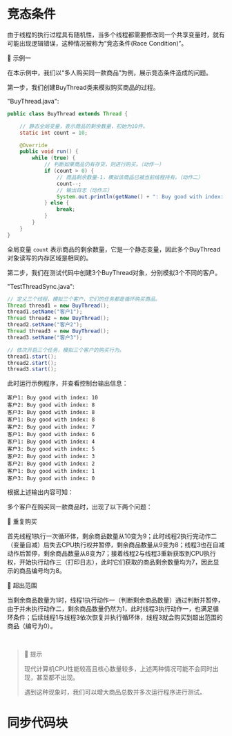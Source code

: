 # 竞态条件
由于线程的执行过程具有随机性，当多个线程都需要修改同一个共享变量时，就有可能出现逻辑错误，这种情况被称为“竞态条件(Race Condition)”。

🔴 示例一

在本示例中，我们以“多人购买同一款商品”为例，展示竞态条件造成的问题。

第一步，我们创建BuyThread类来模拟购买商品的过程。

"BuyThread.java":

```java
public class BuyThread extends Thread {

    // 静态全局变量，表示商品的剩余数量，初始为10件。
    static int count = 10;

    @Override
    public void run() {
        while (true) {
            // 判断如果商品仍有存货，则进行购买。（动作一）
            if (count > 0) {
                // 商品剩余数量-1，模拟该商品已被当前线程持有。（动作二）
                count--;
                // 输出日志（动作三）
                System.out.println(getName() + ": Buy good with index: " + (count + 1));
            } else {
                break;
            }
        }
    }
}
```

全局变量 `count` 表示商品的剩余数量，它是一个静态变量，因此多个BuyThread对象读写的内存区域是相同的。

第二步，我们在测试代码中创建3个BuyThread对象，分别模拟3个不同的客户。

"TestThreadSync.java":

```java
// 定义三个线程，模拟三个客户，它们的任务都是循环购买商品。
Thread thread1 = new BuyThread();
thread1.setName("客户1");
Thread thread2 = new BuyThread();
thread2.setName("客户2");
Thread thread3 = new BuyThread();
thread3.setName("客户3");

// 依次开启三个任务，模拟三个客户的购买行为。
thread1.start();
thread2.start();
thread3.start();
```

此时运行示例程序，并查看控制台输出信息：

```text
客户1: Buy good with index: 10
客户2: Buy good with index: 8
客户3: Buy good with index: 8
客户1: Buy good with index: 8
客户2: Buy good with index: 7
客户1: Buy good with index: 6
客户1: Buy good with index: 4
客户3: Buy good with index: 5
客户2: Buy good with index: 3
客户2: Buy good with index: 2
客户1: Buy good with index: 1
客户3: Buy good with index: 0
```

根据上述输出内容可知：

多个客户在购买同一款商品时，出现了以下两个问题：

🔷 重复购买

首先线程1执行一次循环体，剩余商品数量从10变为9；此时线程2执行完动作二（变量自减）后失去CPU执行权并暂停，剩余商品数量从9变为8；线程3也在自减动作后暂停，剩余商品数量从8变为7；接着线程2与线程3重新获取到CPU执行权，开始执行动作三（打印日志），此时它们获取的商品剩余数量均为7，因此显示的商品编号均为8。

🔷 超出范围

当剩余商品数量为1时，线程1执行动作一（判断剩余商品数量）通过判断并暂停，由于并未执行动作二，剩余商品数量仍然为1，此时线程3执行动作一，也满足循环条件；后续线程1与线程3依次恢复并执行循环体，线程3就会购买到超出范围的商品（编号为0）。

<br />

> 🚩 提示
>
> 现代计算机CPU性能较高且核心数量较多，上述两种情况可能不会同时出现，甚至都不出现。
> 
> 遇到这种现象时，我们可以增大商品总数并多次运行程序进行测试。
<!-- 
为了解决共享数据的竞态条件问题，我们可以引入线程之间的协调机制，以实现线程安全：当任意一个“购买商品”任务开始后，其中的三个操作必须连续执行完毕（体现了并发的原子性），在此期间其他的“购买商品”任务都将暂停运行，防止它们修改共享变量导致出错；当前一个任务的步骤都完成后再执行后一个任务，以此类推直到商品卖完。

这种协调机制被称为“同步”，能够将不可分割的中将线程的随机执行限制为顺序执行。

JUC提供了一些“锁”工具，我们可以将需要保持原子性的代码块上锁，当多个调用者调用同步代码片段时，最先抢到同步锁的调用者可以执行，其他调用者只能等待，以此实现线程安全。后文章节将介绍JUC中的“锁”工具。 -->

# 同步代码块
